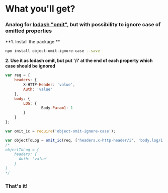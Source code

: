 # What you'll get?

### Analog for [lodash "omit"](https://lodash.com/docs/4.17.4#omit), but with possibility to ignore case of omitted properties

**1. Install the package **

```sh
npm install object-omit-ignore-case --save
```

**2. Use it as lodash omit, but put '/i' at the end of each property which case should be ignored**
```js
var req = {
    headers: {
        X-HTTP-Header: 'value',
        Auth: 'value'
    },
    body: {
        LOG: {
                Body-Param1: 1
        }
    }
};

var omit_ic = require('object-omit-ignore-case');

var objectToLog = omit_ic(req, ['headers.x-http-header/i', 'body.log/i.body-param1/i']);
/*
objectToLog = {
    headers: {
      Auth: 'value'
    }
}
*/


```

### That's it!
